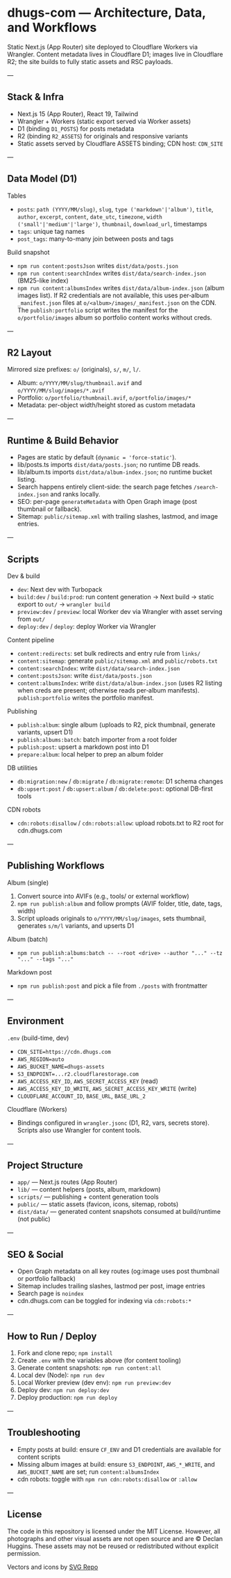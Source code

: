 # dhugs-com — Architecture, Data, and Workflows

Static Next.js (App Router) site deployed to Cloudflare Workers via Wrangler. Content metadata lives in Cloudflare D1; images live in Cloudflare R2; the site builds to fully static assets and RSC payloads.

—

## Stack & Infra

- Next.js 15 (App Router), React 19, Tailwind
- Wrangler + Workers (static export served via Worker assets)
- D1 (binding `D1_POSTS`) for posts metadata
- R2 (binding `R2_ASSETS`) for originals and responsive variants
- Static assets served by Cloudflare ASSETS binding; CDN host: `CDN_SITE`

—

## Data Model (D1)

Tables
- `posts`: `path (YYYY/MM/slug)`, `slug`, `type ('markdown'|'album')`, `title`, `author`, `excerpt`, `content`, `date_utc`, `timezone`, `width ('small'|'medium'|'large')`, `thumbnail`, `download_url`, timestamps
- `tags`: unique tag names
- `post_tags`: many-to-many join between posts and tags

Build snapshot
- `npm run content:postsJson` writes `dist/data/posts.json`
- `npm run content:searchIndex` writes `dist/data/search-index.json` (BM25-like index)
- `npm run content:albumsIndex` writes `dist/data/album-index.json` (album images list). If R2 credentials are not available, this uses per‑album `_manifest.json` files at `o/<album>/images/_manifest.json` on the CDN. The `publish:portfolio` script writes the manifest for the `o/portfolio/images` album so portfolio content works without creds.

—

## R2 Layout

Mirrored size prefixes: `o/` (originals), `s/`, `m/`, `l/`.

- Album: `o/YYYY/MM/slug/thumbnail.avif` and `o/YYYY/MM/slug/images/*.avif`
- Portfolio: `o/portfolio/thumbnail.avif`, `o/portfolio/images/*`
- Metadata: per-object width/height stored as custom metadata

—

## Runtime & Build Behavior

- Pages are static by default (`dynamic = 'force-static'`).
- lib/posts.ts imports `dist/data/posts.json`; no runtime DB reads.
- lib/album.ts imports `dist/data/album-index.json`; no runtime bucket listing.
- Search happens entirely client-side: the search page fetches `/search-index.json` and ranks locally.
- SEO: per-page `generateMetadata` with Open Graph image (post thumbnail or fallback).
- Sitemap: `public/sitemap.xml` with trailing slashes, lastmod, and image entries.

—

## Scripts

Dev & build
- `dev`: Next dev with Turbopack
- `build:dev` / `build:prod`: run content generation → Next build → static export to `out/` → `wrangler build`
- `preview:dev` / `preview`: local Worker dev via Wrangler with asset serving from `out/`
- `deploy:dev` / `deploy`: deploy Worker via Wrangler

Content pipeline
- `content:redirects`: set bulk redirects and entry rule from `links/`
- `content:sitemap`: generate `public/sitemap.xml` and `public/robots.txt`
- `content:searchIndex`: write `dist/data/search-index.json`
- `content:postsJson`: write `dist/data/posts.json`
- `content:albumsIndex`: write `dist/data/album-index.json` (uses R2 listing when creds are present; otherwise reads per‑album manifests). `publish:portfolio` writes the portfolio manifest.

Publishing
- `publish:album`: single album (uploads to R2, pick thumbnail, generate variants, upsert D1)
- `publish:albums:batch`: batch importer from a root folder
- `publish:post`: upsert a markdown post into D1
- `prepare:album`: local helper to prep an album folder

DB utilities
- `db:migration:new` / `db:migrate` / `db:migrate:remote`: D1 schema changes
- `db:upsert:post` / `db:upsert:album` / `db:delete:post`: optional DB-first tools

CDN robots
- `cdn:robots:disallow` / `cdn:robots:allow`: upload robots.txt to R2 root for cdn.dhugs.com

—

## Publishing Workflows

Album (single)
1) Convert source into AVIFs (e.g., tools/ or external workflow)
2) `npm run publish:album` and follow prompts (AVIF folder, title, date, tags, width)
3) Script uploads originals to `o/YYYY/MM/slug/images`, sets thumbnail, generates `s/m/l` variants, and upserts D1

Album (batch)
- `npm run publish:albums:batch -- --root <drive> --author "..." --tz "..." --tags "..."`

Markdown post
- `npm run publish:post` and pick a file from `./posts` with frontmatter

—

## Environment

`.env` (build-time, dev)
- `CDN_SITE=https://cdn.dhugs.com`
- `AWS_REGION=auto`
- `AWS_BUCKET_NAME=dhugs-assets`
- `S3_ENDPOINT=...r2.cloudflarestorage.com`
- `AWS_ACCESS_KEY_ID`, `AWS_SECRET_ACCESS_KEY` (read)
- `AWS_ACCESS_KEY_ID_WRITE`, `AWS_SECRET_ACCESS_KEY_WRITE` (write)
- `CLOUDFLARE_ACCOUNT_ID`, `BASE_URL`, `BASE_URL_2`

Cloudflare (Workers)
- Bindings configured in `wrangler.jsonc` (D1, R2, vars, secrets store). Scripts also use Wrangler for content tools.

—

## Project Structure

- `app/` — Next.js routes (App Router)
- `lib/` — content helpers (posts, album, markdown)
- `scripts/` — publishing + content generation tools
- `public/` — static assets (favicon, icons, sitemap, robots)
- `dist/data/` — generated content snapshots consumed at build/runtime (not public)

—

## SEO & Social

- Open Graph metadata on all key routes (og:image uses post thumbnail or portfolio fallback)
- Sitemap includes trailing slashes, lastmod per post, image entries
- Search page is `noindex`
- cdn.dhugs.com can be toggled for indexing via `cdn:robots:*`

—

## How to Run / Deploy

1) Fork and clone repo; `npm install`
2) Create `.env` with the variables above (for content tooling)
3) Generate content snapshots: `npm run content:all`
4) Local dev (Node): `npm run dev`
5) Local Worker preview (dev env): `npm run preview:dev`
6) Deploy dev: `npm run deploy:dev`
7) Deploy production: `npm run deploy`

—

## Troubleshooting

- Empty posts at build: ensure `CF_ENV` and D1 credentials are available for content scripts
- Missing album images at build: ensure `S3_ENDPOINT`, `AWS_*_WRITE`, and `AWS_BUCKET_NAME` are set; run `content:albumsIndex`
- cdn robots: toggle with `npm run cdn:robots:disallow` or `:allow`

—

## License

The code in this repository is licensed under the MIT License. However, all photographs and other visual assets are not open source and are © Declan Huggins. These assets may not be reused or redistributed without explicit permission.

Vectors and icons by <a href="https://www.svgrepo.com" target="_blank" rel="noopener noreferrer">SVG Repo</a>
